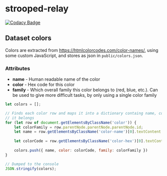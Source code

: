 # strooped-relay
[![Codacy Badge](https://api.codacy.com/project/badge/Grade/455a41cf230948869e4bed43f6e54bce)](https://app.codacy.com/gh/Strooped/strooped-relay?utm_source=github.com&utm_medium=referral&utm_content=Strooped/strooped-relay&utm_campaign=Badge_Grade_Dashboard)

## Dataset colors

Colors are extracted from https://htmlcolorcodes.com/color-names/, using some custom JavaScript, and stores as json
in `public/colors.json`.

### Attributes

- **name** - Human readable name of the color
- **color** - Hex code for this color
- **family** - Which overall family this color belongs to (red, blue, etc.). 
               Can be used to give more difficult tasks, by only using a single color family 

```js
let colors = [];

// Finds each color row and maps it into a dictionary containg name, code and which colorFamily
// it belongs
for (let row of document.getElementsByClassName('color')) {
    let colorFamily = row.parentNode.parentNode.parentNode.id;
    let name = row.getElementsByClassName('color-name')[0].textContent.trim();
    
    let colorCode = row.getElementsByClassName('color-hex')[0].textContent.trim();
    
    colors.push({ name, color: colorCode, family: colorFamily })
}

// Dumped to the console
JSON.stringify(colors);
```
